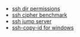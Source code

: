- [ssh dir permissions](ssh%20dir%20permissions.md)
- [ssh cipher benchmark](ssh%20cipher%20benchmark.md)
- [ssh jump server](ssh%20jump%20server.md)
- [ssh-copy-id for windows](ssh-copy-id%20for%20windows.md)